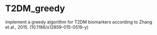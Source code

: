 # T2DM_greedy
implement a greedy algorithm for T2DM biomarkers according to Zhang et.al., 2015. (10.1186/s12859-015-0519-y)
